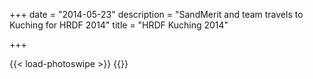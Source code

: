+++
date = "2014-05-23"
description = "SandMerit and team travels to Kuching for HRDF 2014"
title = "HRDF Kuching 2014"

+++

{{< load-photoswipe >}}
{{<gallery dir="/img/events/hrdf2014" caption-position="none" />}}
